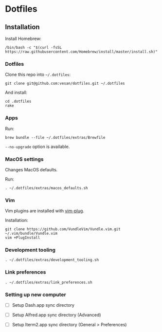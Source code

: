 # Dotfiles

## Installation

Install Homebrew:

    /bin/bash -c "$(curl -fsSL https://raw.githubusercontent.com/Homebrew/install/master/install.sh)"


### Dotfiles

Clone this repo into `~/.dotfiles`:

    git clone git@github.com:vesan/dotfiles.git ~/.dotfiles

And install:

    cd .dotfiles
    rake

### Apps

Run:

    brew bundle --file ~/.dotfiles/extras/Brewfile

`--no-upgrade` option is available.

### MacOS settings

Changes MacOS defaults.

Run:

    . ~/.dotfiles/extras/macos_defaults.sh

### Vim

Vim plugins are installed with [vim-plug](https://github.com/junegunn/vim-plug).

Installation:

    git clone https://github.com/VundleVim/Vundle.vim.git ~/.vim/bundle/Vundle.vim
    vim +PlugInstall

### Development tooling

    . ~/.dotfiles/extras/development_tooling.sh

### Link preferences

    . ~/.dotfiles/extras/link_preferences.sh

### Setting up new computer

- [ ] Setup Dash.app sync directory
- [ ] Setup Alfred.app sync directory (Advanced)
- [ ] Setup Iterm2.app sync directory (General > Preferences)

